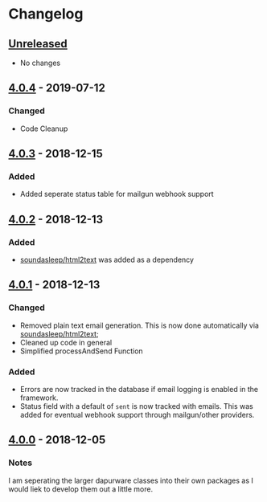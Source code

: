 # Changelog

## [Unreleased]
- No changes

## [4.0.4] - 2019-07-12
### Changed
- Code Cleanup

## [4.0.3] - 2018-12-15
### Added
- Added seperate status table for mailgun webhook support

## [4.0.2] - 2018-12-13
### Added
- [soundasleep/html2text](https://github.com/soundasleep/html2text) was added as a dependency

## [4.0.1] - 2018-12-13
### Changed
- Removed plain text email generation. This is now done automatically via [soundasleep/html2text](https://github.com/soundasleep/html2text);
- Cleaned up code in general
- Simplified processAndSend Function

### Added
- Errors are now tracked in the database if email logging is enabled in the framework.
- Status field with a default of `sent` is now tracked with emails.  This was added for eventual webhook support through mailgun/other providers.

## [4.0.0] - 2018-12-05
### Notes
I am seperating the larger dapurware classes into their own packages as I would liek to develop them out a little more.

[Unreleased]: https://github.com/dappur/dappurware-email/compare/v4.0.4...HEAD
[4.0.4]: https://github.com/dappur/dappurware-email/compare/v4.0.3...v4.0.4
[4.0.3]: https://github.com/dappur/dappurware-email/compare/v4.0.2...v4.0.3
[4.0.2]: https://github.com/dappur/dappurware-email/compare/v4.0.1...v4.0.2
[4.0.1]: https://github.com/dappur/dappurware-email/compare/v4.0.0...v4.0.1
[4.0.0]: https://github.com/dappur/dappurware-email/releases/tag/v4.0.0